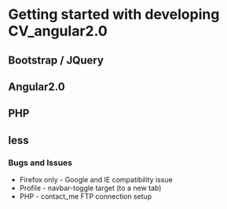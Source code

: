 
# Getting started with developing CV_angular2.0

## Bootstrap / JQuery
## Angular2.0
## PHP
## less

### Bugs and Issues
* Firefox only - Google and IE compatibility issue
* Profile - navbar-toggle target (to a new tab)
* PHP - contact_me FTP connection setup
